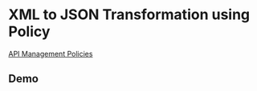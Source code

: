 # XML to JSON Transformation using Policy

[API Management Policies](https://docs.microsoft.com/en-us/azure/api-management/api-management-policies)

## Demo	

